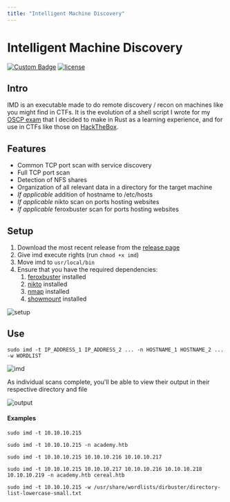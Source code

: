 ```yaml
---
title: "Intelligent Machine Discovery"
---
```


# Intelligent Machine Discovery
[![Custom Badge](https://img.shields.io/endpoint?url=https%3A%2F%2Fraw.githubusercontent.com%2Fkmanc%2Fintelligent_machine_discovery%2Fmain%2F.custom_shields%2Fimd.json)](https://github.com/kmanc/intelligent_machine_discovery/releases/)
[![license](https://img.shields.io/github/license/kmanc/intelligent_machine_discovery?style=flat&color=blueviolet)](https://raw.githubusercontent.com/kmanc/intelligent_machine_discovery/main/LICENSE)


## Intro
IMD is an executable made to do remote discovery / recon on machines like you might find in CTFs.
It is the evolution of a shell script I wrote for my [OSCP exam](https://www.offensive-security.com/pwk-oscp/) that I decided to make in Rust as a learning experience, and for use in CTFs like those on [HackTheBox](https://www.hackthebox.eu/).


## Features
- Common TCP port scan with service discovery
- Full TCP port scan
- Detection of NFS shares
- Organization of all relevant data in a directory for the target machine
- _If applicable_ addition of hostname to /etc/hosts
- _If applicable_ nikto scan on ports hosting websites
- _If applicable_ feroxbuster scan for ports hosting websites


## Setup
1. Download the most recent release from the [release page](https://github.com/kmanc/intelligent_machine_discovery/releases/)
2. Give imd execute rights (run `chmod +x imd`)
3. Move imd to `usr/local/bin`
4. Ensure that you have the required dependencies:
    1. [feroxbuster](https://github.com/epi052/feroxbuster) installed
    2. [nikto](https://cirt.net/Nikto2) installed
    3. [nmap](https://nmap.org/) installed
    4. [showmount](https://linux.die.net/man/8/showmount) installed

![setup](https://user-images.githubusercontent.com/14863147/184455461-5726cad6-be82-4cdd-a09d-b818bf33e4f5.gif)


## Use

```
sudo imd -t IP_ADDRESS_1 IP_ADDRESS_2 ... -n HOSTNAME_1 HOSTNAME_2 ... -w WORDLIST
```


![imd](https://user-images.githubusercontent.com/14863147/184567581-588a5226-7814-438e-9884-4b1252c9cd0c.gif)


As individual scans complete, you'll be able to view their output in their respective directory and file


![output](https://user-images.githubusercontent.com/14863147/184512939-ca29f562-d2dc-483c-9147-345e33174294.gif)


#### Examples

```
sudo imd -t 10.10.10.215
```

```
sudo imd -t 10.10.10.215 -n academy.htb
```

```
sudo imd -t 10.10.10.215 10.10.10.216 10.10.10.217
```

```
sudo imd -t 10.10.10.215 10.10.10.217 10.10.10.216 10.10.10.218 10.10.10.219 -n academy.htb cereal.htb 
```

```
sudo imd -t 10.10.10.215 -w /usr/share/wordlists/dirbuster/directory-list-lowercase-small.txt
```
